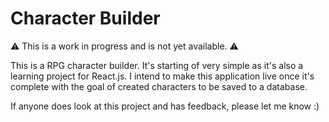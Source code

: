 # Character Builder

⚠️ This is a work in progress and is not yet available. ⚠️

This is a RPG character builder. It's starting of very simple as it's also a learning project for React.js. I intend to make this application live once it's complete with the goal of created characters to be saved to a database. 


If anyone does look at this project and has feedback, please let me know :)
